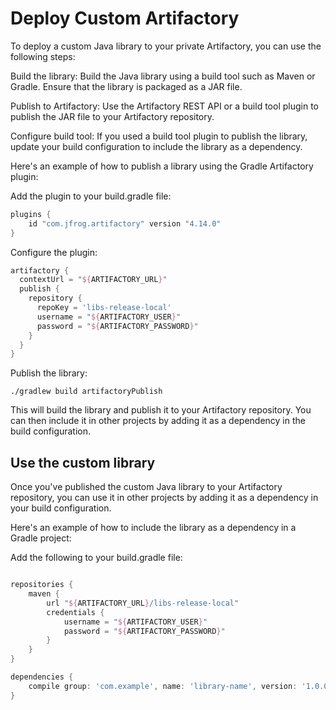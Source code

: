 # Deploy Custom Artifactory
To deploy a custom Java library to your private Artifactory, you can use the following steps:

Build the library: Build the Java library using a build tool such as Maven or Gradle. Ensure that the library is packaged as a JAR file.

Publish to Artifactory: Use the Artifactory REST API or a build tool plugin to publish the JAR file to your Artifactory repository.

Configure build tool: If you used a build tool plugin to publish the library, update your build configuration to include the library as a dependency.

Here's an example of how to publish a library using the Gradle Artifactory plugin:

Add the plugin to your build.gradle file:
```groovy
plugins {
    id "com.jfrog.artifactory" version "4.14.0"
}
```
Configure the plugin:
```groovy
artifactory {
  contextUrl = "${ARTIFACTORY_URL}"
  publish {
    repository {
      repoKey = 'libs-release-local'
      username = "${ARTIFACTORY_USER}"
      password = "${ARTIFACTORY_PASSWORD}"
    }
  }
}
```

Publish the library:
```
./gradlew build artifactoryPublish
```
This will build the library and publish it to your Artifactory repository. You can then include it in other projects by adding it as a dependency in the build configuration.


## Use the custom library
Once you've published the custom Java library to your Artifactory repository, you can use it in other projects by adding it as a dependency in your build configuration.

Here's an example of how to include the library as a dependency in a Gradle project:

Add the following to your build.gradle file:
```groovy

repositories {
    maven {
        url "${ARTIFACTORY_URL}/libs-release-local"
        credentials {
            username = "${ARTIFACTORY_USER}"
            password = "${ARTIFACTORY_PASSWORD}"
        }
    }
}

dependencies {
    compile group: 'com.example', name: 'library-name', version: '1.0.0'
}
```

